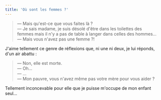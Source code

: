 ```yaml
---
title: 'Où sont les femmes ?'
---
```


> — Mais qu'est-ce que vous faites là ?  
> — Je sais madame, je suis désolé d'être dans les toilettes des femmes mais il n'y a pas de table à langer dans celles des hommes...  
> — Mais vous n'avez pas une femme ?!

J'aime tellement ce genre de réflexions que, ni une ni deux, je lui réponds, d'un air abattu :

> — Non, elle est morte.  
> — Oh...  
> — ...  
> — Mon pauvre, vous n'avez même pas votre mère pour vous aider ?

Tellement inconcevable pour elle que je puisse m'occupe de mon enfant seul...
